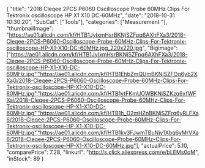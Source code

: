 {
	"title": "2018 Cleqee 2PCS P6060 Oscilloscope Probe 60MHz Clips For Tektronix oscilloscope HP X1 X10 DC-60MHz",
	"date": "2018-10-31 10:30:20",
	"SubCat": ["Tools"],
	"categories": ["Measurement "],
	"thumbnailImage": "https://ae01.alicdn.com/kf/HTB1JyIxmHsrBKNjSZFpq6AXhFXa3/2018-Cleqee-2PCS-P6060-Oscilloscope-Probe-60MHz-Clips-For-Tektronix-oscilloscope-HP-X1-X10-DC-60MHz.jpg_220x220.jpg",
	"BigImage": ["https://ae01.alicdn.com/kf/HTB1JyIxmHsrBKNjSZFpq6AXhFXa3/2018-Cleqee-2PCS-P6060-Oscilloscope-Probe-60MHz-Clips-For-Tektronix-oscilloscope-HP-X1-X10-DC-60MHz.jpg","https://ae01.alicdn.com/kf/HTB1EhbZmQUmBKNjSZFOq6yb2XXaG/2018-Cleqee-2PCS-P6060-Oscilloscope-Probe-60MHz-Clips-For-Tektronix-oscilloscope-HP-X1-X10-DC-60MHz.jpg","https://ae01.alicdn.com/kf/HTB1ytFKmUOWBKNjSZKzq6xfWFXai/2018-Cleqee-2PCS-P6060-Oscilloscope-Probe-60MHz-Clips-For-Tektronix-oscilloscope-HP-X1-X10-DC-60MHz.jpg","https://ae01.alicdn.com/kf/HTB1h_D2mHZnBKNjSZFrq6yRLFXa6/2018-Cleqee-2PCS-P6060-Oscilloscope-Probe-60MHz-Clips-For-Tektronix-oscilloscope-HP-X1-X10-DC-60MHz.jpg","https://ae01.alicdn.com/kf/HTB1kv3FJwmTBuNjy1Xbq6yMrVXa6/2018-Cleqee-2PCS-P6060-Oscilloscope-Probe-60MHz-Clips-For-Tektronix-oscilloscope-HP-X1-X10-DC-60MHz.jpg"],
	"actualPrice": 5.10,
	"comparePrice": 7.28,
	"linkurl": "http://s.click.aliexpress.com/e/bLEMs0qM",
	"inStock": 89
}
